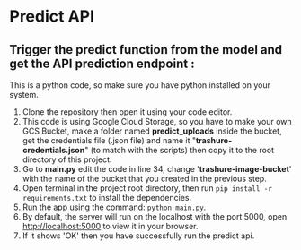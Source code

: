 # Predict API

## Trigger the predict function from the model and get the API prediction endpoint :
This is a python code, so make sure you have python installed on your system.

1. Clone the repository then open it using your code editor.
2. This code is using Google Cloud Storage, so you have to make your own GCS Bucket, make a folder named __predict_uploads__ inside the bucket, get the credentials file (.json file) and name it "__trashure-credentials.json__" (to match with the scripts) then copy it to the root directory of this project.
3. Go to __main.py__ edit the code in line 34, change '__trashure-image-bucket__' with the name of the bucket that you created in the previous step.
4. Open terminal in the project root directory, then run `pip install -r requirements.txt` to install the dependencies.
5. Run the app using the command: `python main.py`.
6. By default, the server will run on the localhost with the port 5000, open [http://localhost:5000](http://localhost:5000) to view it in your browser.
7. If it shows 'OK' then you have successfully run the predict api.
